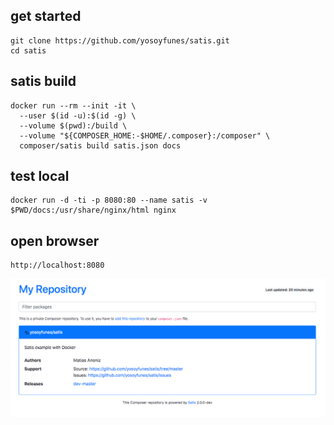 ## get started

```
git clone https://github.com/yosoyfunes/satis.git
cd satis
```

## satis build

```
docker run --rm --init -it \
  --user $(id -u):$(id -g) \
  --volume $(pwd):/build \
  --volume "${COMPOSER_HOME:-$HOME/.composer}:/composer" \
  composer/satis build satis.json docs
```

## test local

```
docker run -d -ti -p 8080:80 --name satis -v $PWD/docs:/usr/share/nginx/html nginx
```

## open browser

```
http://localhost:8080
```

![example](img/example.jpg)
